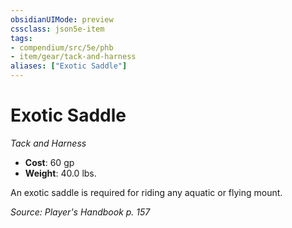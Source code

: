 ```yaml
---
obsidianUIMode: preview
cssclass: json5e-item
tags:
- compendium/src/5e/phb
- item/gear/tack-and-harness
aliases: ["Exotic Saddle"]
---
```

# Exotic Saddle
*Tack and Harness*  

- **Cost**: 60 gp
- **Weight**: 40.0 lbs.

An exotic saddle is required for riding any aquatic or flying mount.

*Source: Player's Handbook p. 157*
